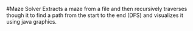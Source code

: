 #Maze Solver
Extracts a maze from a file and then recursively traverses though it to find a path from the start to the end (DFS) and visualizes it using java graphics.
